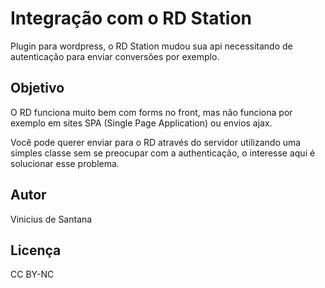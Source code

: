 # Integração com o RD Station
Plugin para wordpress, o RD Station mudou sua api necessitando de autenticação para enviar conversões por exemplo.

## Objetivo
O RD funciona muito bem com forms no front, mas não funciona por exemplo em sites SPA (Single Page Application) ou envios ajax.

Você pode querer enviar para o RD através do servidor utilizando uma simples classe sem se preocupar com a authenticação, o interesse aqui é solucionar esse problema.

## Autor
Vinicius de Santana

## Licença
CC BY-NC